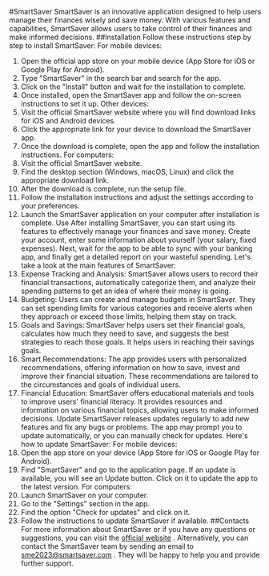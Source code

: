 #SmartSaver
SmartSaver is an innovative application designed to help users manage their finances wisely and save money. With various features and capabilities, SmartSaver allows users to take control of their finances and make informed decisions.
##Installation
Follow these instructions step by step to install SmartSaver:
For mobile devices:
1. Open the official app store on your mobile device (App Store for iOS or Google Play for Android).
2. Type "SmartSaver" in the search bar and search for the app.
3. Click on the "Install" button and wait for the installation to complete.
4. Once installed, open the SmartSaver app and follow the on-screen instructions to set it up.
Other devices:
1. Visit the official SmartSaver website where you will find download links for iOS and Android devices.
2. Click the appropriate link for your device to download the SmartSaver app.
3. Once the download is complete, open the app and follow the installation instructions.
For computers:
1. Visit the official SmartSaver website.
2. Find the desktop section (Windows, macOS, Linux) and click the appropriate download link.
3. After the download is complete, run the setup file.
4. Follow the installation instructions and adjust the settings according to your preferences.
5. Launch the SmartSaver application on your computer after installation is complete.
Use
After installing SmartSaver, you can start using its features to effectively manage your finances and save money. Create your account, enter some information about yourself (your salary, fixed expenses). Next, wait for the app to be able to sync with your banking app, and finally get a detailed report on your wasteful spending.
Let's take a look at the main features of SmartSaver:
1. Expense Tracking and Analysis: SmartSaver allows users to record their financial transactions, automatically categorize them, and analyze their spending patterns to get an idea of where their money is going.
2. Budgeting: Users can create and manage budgets in SmartSaver. They can set spending limits for various categories and receive alerts when they approach or exceed those limits, helping them stay on track.
3. Goals and Savings: SmartSaver helps users set their financial goals, calculates how much they need to save, and suggests the best strategies to reach those goals. It helps users in reaching their savings goals.
4. Smart Recommendations: The app provides users with personalized recommendations, offering information on how to save, invest and improve their financial situation. These recommendations are tailored to the circumstances and goals of individual users.
5. Financial Education: SmartSaver offers educational materials and tools to improve users' financial literacy. It provides resources and information on various financial topics, allowing users to make informed decisions.
Update
SmartSaver releases updates regularly to add new features and fix any bugs or problems. The app may prompt you to update automatically, or you can manually check for updates. Here's how to update SmartSaver:
For mobile devices:
1. Open the app store on your device (App Store for iOS or Google Play for Android).
2. Find "SmartSaver" and go to the application page.
If an update is available, you will see an Update button. Click on it to update the app to the latest version.
For computers:
1. Launch SmartSaver on your computer.
2. Go to the "Settings" section in the app.
3. Find the option "Check for updates" and click on it.
4. Follow the instructions to update SmartSaver if available.
##Contacts
For more information about SmartSaver or if you have any questions or suggestions, you can visit the [official website](smartsaver.com) . Alternatively, you can contact the SmartSaver team by sending an email to sme2023@smartsaver.com . They will be happy to help you and provide further support.